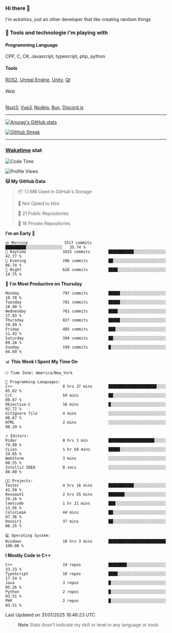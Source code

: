 ### Hi there 👋

I'm ackimixs, just an other developer that like creating random things

### 🧰 Tools and technologie i'm playing with

#### Programming Language
CPP, C, C#, Javascript, typescript, php, python

#### Tools
[ROS2](https://ros.org/), [Unreal Engine](https://www.unrealengine.com), [Unity](https://unity.com/), [Qt](https://www.qt.io/)

###### Web
[Nuxt3](https://nuxt.com/), [Vue3](https://vuejs.org/), [Nodejs](https://nodejs.org), [Bun](https://bun.sh/), [Discord.js](https://discord.js.org/)

---

[![Anurag's GitHub stats](https://github-readme-stats.vercel.app/api?username=ackimixs&show_icons=true&theme=github_dark&count_private=true)](https://github.com/anuraghazra/github-readme-stats)

[![GitHub Streak](https://github-readme-streak-stats.herokuapp.com?user=Ackimixs&theme=github-dark-blue&date_format=j%20M%5B%20Y%5D&mode=weekly)](https://git.io/streak-stats)

---
 
 ### [Wakatime](https://wakatime.com/) stat

<!--START_SECTION:waka-->
![Code Time](http://img.shields.io/badge/Code%20Time-1%2C409%20hrs%2048%20mins-blue)

![Profile Views](http://img.shields.io/badge/Profile%20Views-0-blue)

**🐱 My GitHub Data** 

> 📦 1.1 MB Used in GitHub's Storage 
 > 
> 🚫 Not Opted to Hire
 > 
> 📜 21 Public Repositories 
 > 
> 🔑 18 Private Repositories 
 > 
**I'm an Early 🐤** 

```text
🌞 Morning                1517 commits        █████████░░░░░░░░░░░░░░░░   35.74 % 
🌆 Daytime                1815 commits        ███████████░░░░░░░░░░░░░░   42.77 % 
🌃 Evening                286 commits         ██░░░░░░░░░░░░░░░░░░░░░░░   06.74 % 
🌙 Night                  626 commits         ████░░░░░░░░░░░░░░░░░░░░░   14.75 % 
```
📅 **I'm Most Productive on Thursday** 

```text
Monday                   797 commits         █████░░░░░░░░░░░░░░░░░░░░   18.78 % 
Tuesday                  781 commits         █████░░░░░░░░░░░░░░░░░░░░   18.40 % 
Wednesday                761 commits         ████░░░░░░░░░░░░░░░░░░░░░   17.93 % 
Thursday                 827 commits         █████░░░░░░░░░░░░░░░░░░░░   19.49 % 
Friday                   485 commits         ███░░░░░░░░░░░░░░░░░░░░░░   11.43 % 
Saturday                 394 commits         ██░░░░░░░░░░░░░░░░░░░░░░░   09.28 % 
Sunday                   199 commits         █░░░░░░░░░░░░░░░░░░░░░░░░   04.69 % 
```


📊 **This Week I Spent My Time On** 

```text
🕑︎ Time Zone: America/New_York

💬 Programming Languages: 
C++                      8 hrs 37 mins       █████████████████████░░░░   85.82 % 
C/C                      59 mins             ██░░░░░░░░░░░░░░░░░░░░░░░   09.87 % 
Objective-C              16 mins             █░░░░░░░░░░░░░░░░░░░░░░░░   02.72 % 
GitIgnore file           4 mins              ░░░░░░░░░░░░░░░░░░░░░░░░░   00.67 % 
HTML                     2 mins              ░░░░░░░░░░░░░░░░░░░░░░░░░   00.39 % 

🔥 Editors: 
Rider                    8 hrs 1 min         ████████████████████░░░░░   79.80 % 
CLion                    1 hr 58 mins        █████░░░░░░░░░░░░░░░░░░░░   19.65 % 
WebStorm                 3 mins              ░░░░░░░░░░░░░░░░░░░░░░░░░   00.55 % 
IntelliJ IDEA            0 secs              ░░░░░░░░░░░░░░░░░░░░░░░░░   00.00 % 

🐱‍💻 Projects: 
Tester                   4 hrs 16 mins       ███████████░░░░░░░░░░░░░░   42.50 % 
ReseauV1                 2 hrs 55 mins       ███████░░░░░░░░░░░░░░░░░░   29.16 % 
leetcode                 1 hr 21 mins        ███░░░░░░░░░░░░░░░░░░░░░░   13.56 % 
ColorLeak                44 mins             ██░░░░░░░░░░░░░░░░░░░░░░░   07.36 % 
Devoir1                  37 mins             ██░░░░░░░░░░░░░░░░░░░░░░░   06.25 % 

💻 Operating System: 
Windows                  10 hrs 3 mins       █████████████████████████   100.00 % 
```

**I Mostly Code in C++** 

```text
C++                      19 repos            ████████░░░░░░░░░░░░░░░░░   33.33 % 
TypeScript               10 repos            ████░░░░░░░░░░░░░░░░░░░░░   17.54 % 
Java                     3 repos             █░░░░░░░░░░░░░░░░░░░░░░░░   05.26 % 
Python                   2 repos             █░░░░░░░░░░░░░░░░░░░░░░░░   03.51 % 
PHP                      2 repos             █░░░░░░░░░░░░░░░░░░░░░░░░   03.51 % 
```




 Last Updated on 31/01/2025 18:46:23 UTC
<!--END_SECTION:waka-->

> **Note**
> Stats dosn't indicate my skill or level in any language or tools
